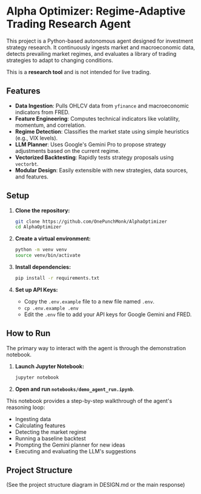 # Alpha Optimizer: Regime-Adaptive Trading Research Agent

This project is a Python-based autonomous agent designed for investment strategy research. It continuously ingests market and macroeconomic data, detects prevailing market regimes, and evaluates a library of trading strategies to adapt to changing conditions.

This is a **research tool** and is not intended for live trading.

## Features

- **Data Ingestion**: Pulls OHLCV data from `yfinance` and macroeconomic indicators from FRED.
- **Feature Engineering**: Computes technical indicators like volatility, momentum, and correlation.
- **Regime Detection**: Classifies the market state using simple heuristics (e.g., VIX levels).
- **LLM Planner**: Uses Google's Gemini Pro to propose strategy adjustments based on the current regime.
- **Vectorized Backtesting**: Rapidly tests strategy proposals using `vectorbt`.
- **Modular Design**: Easily extensible with new strategies, data sources, and features.

## Setup

1.  **Clone the repository:**
    ```bash
    git clone https://github.com/OnePunchMonk/AlphaOptimizer
    cd AlphaOptimizer
    ```

2.  **Create a virtual environment:**
    ```bash
    python -m venv venv
    source venv/bin/activate
    ```

3.  **Install dependencies:**
    ```bash
    pip install -r requirements.txt
    ```

4.  **Set up API Keys:**
    - Copy the `.env.example` file to a new file named `.env`.
    - `cp .env.example .env`
    - Edit the `.env` file to add your API keys for Google Gemini and FRED.

## How to Run

The primary way to interact with the agent is through the demonstration notebook.

1.  **Launch Jupyter Notebook:**
    ```bash
    jupyter notebook
    ```

2.  **Open and run `notebooks/demo_agent_run.ipynb`**.

This notebook provides a step-by-step walkthrough of the agent's reasoning loop:
- Ingesting data
- Calculating features
- Detecting the market regime
- Running a baseline backtest
- Prompting the Gemini planner for new ideas
- Executing and evaluating the LLM's suggestions

## Project Structure

(See the project structure diagram in DESIGN.md or the main response)